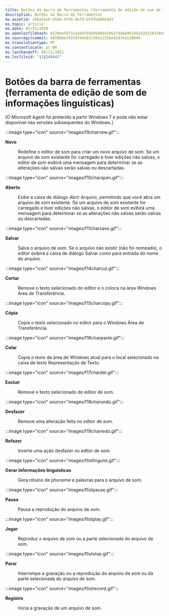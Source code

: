 ```yaml
---
title: Botões da barra de ferramentas (ferramenta de edição de som de informações linguísticas)
description: Botões da Barra de ferramentas
ms.assetid: 346a55e6-b506-4fd4-9ef8-bf4fbd866dd3
ms.topic: article
ms.date: 05/31/2018
ms.openlocfilehash: 8220ee55f3a3abdfb5b9588bd2962fdabdd63491d28218314e53aa3ffb192f49
ms.sourcegitcommit: e858bbe701567d4583c50a11326e42d7ea51804b
ms.translationtype: MT
ms.contentlocale: pt-BR
ms.lasthandoff: 08/11/2021
ms.locfileid: "118245642"
---
```

# <a name="toolbar-buttons-linguistic-information-sound-editing-tool"></a>Botões da barra de ferramentas (ferramenta de edição de som de informações linguísticas)

\[O Microsoft Agent foi preterido a partir Windows 7 e pode não estar disponível nas versões subsequentes do Windows.\]

:::image type="icon" source="images/f9charnew.gif":::

<dl> <dt>

<span id="New"></span><span id="new"></span><span id="NEW"></span>**Novo**
</dt> <dd>

Redefine o editor de som para criar um novo arquivo de som. Se um arquivo de som existente for carregado e tiver edições não salvas, o editor de som exibirá uma mensagem para determinar se as alterações não salvas serão salvas ou descartadas.

</dd> </dl>

:::image type="icon" source="images/f10charopen.gif":::

<dl> <dt>

<span id="Open"></span><span id="open"></span><span id="OPEN"></span>**Aberto**
</dt> <dd>

Exibe a caixa de diálogo Abrir Arquivo, permitindo que você abra um arquivo de som existente. Se um arquivo de som existente for carregado e tiver edições não salvas, o editor de som exibirá uma mensagem para determinar se as alterações não salvas serão salvas ou descartadas.

</dd> </dl>

:::image type="icon" source="images/f11charsave.gif":::

<dl> <dt>

<span id="Save"></span><span id="save"></span><span id="SAVE"></span>**Salvar**
</dt> <dd>

Salva o arquivo de som. Se o arquivo não existir (não foi nomeado), o editor exibirá a caixa de diálogo Salvar como para entrada do nome do arquivo.

</dd> </dl>

:::image type="icon" source="images/f14charcut.gif":::

<dl> <dt>

<span id="Cut"></span><span id="cut"></span><span id="CUT"></span>**Cortar**
</dt> <dd>

Remove o texto selecionado do editor e o coloca na área Windows Área de Transferência.

</dd> </dl>

:::image type="icon" source="images/f15charcopy.gif":::

<dl> <dt>

<span id="Copy"></span><span id="copy"></span><span id="COPY"></span>**Cópia**
</dt> <dd>

Copia o texto selecionado no editor para o Windows Área de Transferência.

</dd> </dl>

:::image type="icon" source="images/f16charpaste.gif":::

<dl> <dt>

<span id="Paste"></span><span id="paste"></span><span id="PASTE"></span>**Colar**
</dt> <dd>

Copia o texto da área de Windows atual para o local selecionado na caixa de texto Representação de Texto.

</dd> </dl>

:::image type="icon" source="images/f17chardel.gif":::

<dl> <dt>

<span id="Delete"></span><span id="delete"></span><span id="DELETE"></span>**Excluir**
</dt> <dd>

Remove o texto selecionado do editor de som.

</dd> </dl>

:::image type="icon" source="images/f18charundo.gif":::

<dl> <dt>

<span id="Undo"></span><span id="undo"></span><span id="UNDO"></span>**Desfazer**
</dt> <dd>

Remove uma alteração feita no editor de som.

</dd> </dl>

:::image type="icon" source="images/f19charredo.gif":::

<dl> <dt>

<span id="Redo"></span><span id="redo"></span><span id="REDO"></span>**Refazer**
</dt> <dd>

Inverte uma ação desfazer no editor de som.

</dd> </dl>

:::image type="icon" source="images/flistlinguist.gif":::

<dl> <dt>

<span id="Generate_Linguistic_Info"></span><span id="generate_linguistic_info"></span><span id="GENERATE_LINGUISTIC_INFO"></span>**Gerar informações linguísticas**
</dt> <dd>

Gera rótulos de phoneme e palavras para o arquivo de som.

</dd> </dl>

:::image type="icon" source="images/flistpause.gif":::

<dl> <dt>

<span id="Pause"></span><span id="pause"></span><span id="PAUSE"></span>**Pausa**
</dt> <dd>

Pausa a reprodução do arquivo de som.

</dd> </dl>

:::image type="icon" source="images/flistplay.gif":::

<dl> <dt>

<span id="Play_"></span><span id="play_"></span><span id="PLAY_"></span>**Jogar** 
</dt> <dd>

Reproduz o arquivo de som ou a parte selecionada do arquivo de som.

</dd> </dl>

:::image type="icon" source="images/fliststop.gif":::

<dl> <dt>

<span id="Stop_"></span><span id="stop_"></span><span id="STOP_"></span>**Parar** 
</dt> <dd>

Interrompe a gravação ou a reprodução do arquivo de som ou da parte selecionada do arquivo de som.

</dd> </dl>

:::image type="icon" source="images/flistrecord.gif":::

<dl> <dt>

<span id="Record"></span><span id="record"></span><span id="RECORD"></span>**Registro**
</dt> <dd>

Inicia a gravação de um arquivo de som.

</dd> </dl>

 

 




